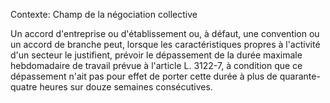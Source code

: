 Contexte: Champ de la négociation collective

Un accord d'entreprise ou d'établissement ou, à défaut, une convention ou un accord de branche peut, lorsque les caractéristiques propres à l'activité d'un secteur le justifient, prévoir le dépassement de la durée maximale hebdomadaire de travail prévue à l'article L. 3122-7, à condition que ce dépassement n'ait pas pour effet de porter cette durée à plus de quarante-quatre heures sur douze semaines consécutives.